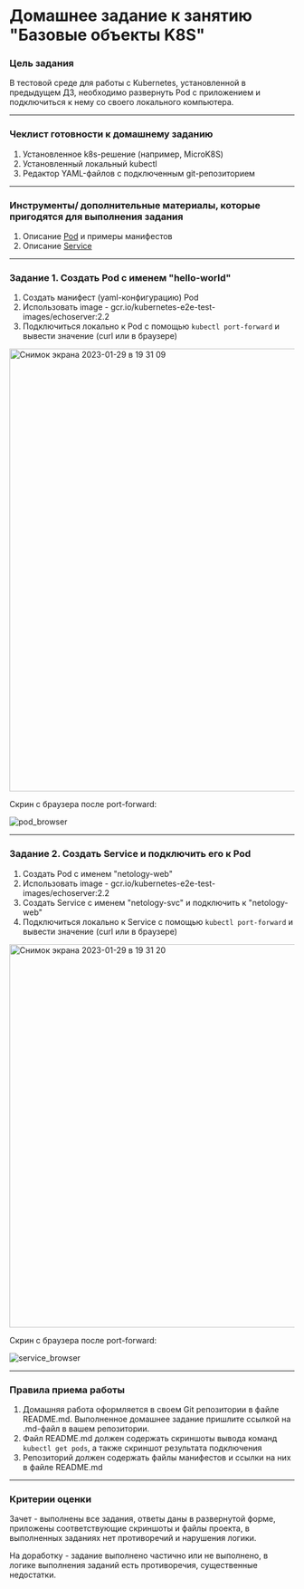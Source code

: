 # Домашнее задание к занятию "Базовые объекты K8S"

### Цель задания

В тестовой среде для работы с Kubernetes, установленной в предыдущем ДЗ, необходимо развернуть Pod с приложением и подключиться к нему со своего локального компьютера. 

------

### Чеклист готовности к домашнему заданию

1. Установленное k8s-решение (например, MicroK8S)
2. Установленный локальный kubectl
3. Редактор YAML-файлов с подключенным git-репозиторием

------

### Инструменты/ дополнительные материалы, которые пригодятся для выполнения задания

1. Описание [Pod](https://kubernetes.io/docs/concepts/workloads/pods/) и примеры манифестов
2. Описание [Service](https://kubernetes.io/docs/concepts/services-networking/service/)

------

### Задание 1. Создать Pod с именем "hello-world"

1. Создать манифест (yaml-конфигурацию) Pod
2. Использовать image - gcr.io/kubernetes-e2e-test-images/echoserver:2.2
3. Подключиться локально к Pod с помощью `kubectl port-forward` и вывести значение (curl или в браузере)

<img width="782" alt="Снимок экрана 2023-01-29 в 19 31 09" src="https://user-images.githubusercontent.com/99620296/215340401-71cc7025-bed4-4dfb-90c3-d14ada7cdb0d.png">

Скрин с браузера после port-forward:

![pod_browser](https://user-images.githubusercontent.com/99620296/235777585-00b9b070-9ae2-4a4d-911a-fc7ae5e51a17.png)



------

### Задание 2. Создать Service и подключить его к Pod

1. Создать Pod с именем "netology-web"
2. Использовать image - gcr.io/kubernetes-e2e-test-images/echoserver:2.2
3. Создать Service с именем "netology-svc" и подключить к "netology-web"
4. Подключиться локально к Service с помощью `kubectl port-forward` и вывести значение (curl или в браузере)

<img width="677" alt="Снимок экрана 2023-01-29 в 19 31 20" src="https://user-images.githubusercontent.com/99620296/215340425-611c4012-a2c8-451d-877c-8ea7a9a02be9.png">

Скрин с браузера после port-forward:

![service_browser](https://user-images.githubusercontent.com/99620296/235777673-960f79ac-d523-47ef-8121-3d2dd6c2eec6.png)


------

### Правила приема работы

1. Домашняя работа оформляется в своем  Git репозитории в файле README.md. Выполненное домашнее задание пришлите ссылкой на .md-файл в вашем репозитории.
2. Файл README.md должен содержать скриншоты вывода команд `kubectl get pods`, а также скриншот результата подключения
3. Репозиторий должен содержать файлы манифестов и ссылки на них в файле README.md

------

### Критерии оценки
Зачет - выполнены все задания, ответы даны в развернутой форме, приложены соответствующие скриншоты и файлы проекта, в выполненных заданиях нет противоречий и нарушения логики.

На доработку - задание выполнено частично или не выполнено, в логике выполнения заданий есть противоречия, существенные недостатки.
